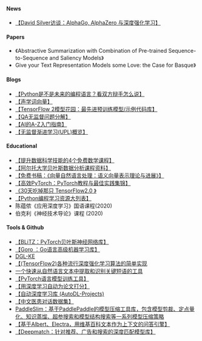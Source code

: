 #### News
- [【David Silver访谈：AlphaGo, AlphaZero 与深度强化学习】](https://www.youtube.com/watch?v=uPUEq8d73JI)

#### Papers
- 《Abstractive Summarization with Combination of Pre-trained Sequence-to-Sequence and Saliency Models》
- Give your Text Representation Models some Love: the Case for Basque》


#### Blogs
- [【Python是不是未来的编程语言？看双方辩手怎么说】](https://medium.com/@miraculixx/clearly-your-knowledge-of-python-is-not-very-extensive-you-just-get-too-many-things-completley-fb42676edcd4)
- [【声学词向量】](https://medium.com/@maobedkova/acoustic-word-embeddings-fc3f1a8f0519)
- [【TensorFlow 2模型花园：最先进预训练模型/示例代码库】](https://blog.tensorflow.org/2020/03/introducing-model-garden-for-tensorflow-2.html)
- [【QA无监督问题分解】](https://medium.com/@ethanperez18/unsupervised-question-decomposition-for-question-answering-9b81c5f7a71d)
- [【AI的A-Z入门指南】](https://atozofai.withgoogle.com/intl/en-GB/)
- [【无监督渐进学习(UPL)概览】](https://medium.com/dair-ai/unsupervised-progressive-learning-upl-a-new-problem-for-ai-9a1c68c70a28)




#### Educational
- [【提升数据科学技能的4个免费数学课程】](https://towardsdatascience.com/4-free-maths-courses-to-do-in-quarantine-and-level-up-your-data-science-skills-f815daca56f7)
- [【阿尔托大学贝叶斯数据分析课程资料】](https://github.com/avehtari/BDA_course_Aalto)
- [【免费书稿：《向量自然语言处理：语义向量表示理论与进展》】](http://josecamachocollados.com/book_embNLP_draft.pdf)
- [【高效PyTorch：PyTorch教程与最佳实践集锦】](https://github.com/vahidk/EffectivePyTorch)
- [《30天吃掉那只 TensorFlow2.0 》](https://lyhue1991.github.io/eat_tensorflow2_in_30_days/)
- [【Python编程学习资源大列表】](https://forums.fast.ai/t/recommended-python-learning-resources/26888)
- 陈蕴侬《应用深度学习》国语课程(2020)
- 伯克利《神经技术导论》课程 (2020)

#### Tools & Github
- [【BLiTZ：PyTorch贝叶斯神经网络库】](https://towardsdatascience.com/blitz-a-bayesian-neural-network-library-for-pytorch-82f9998916c7)
- [【Goro ：Go语言高级机器学习库】](https://github.com/aunum/goro)
- [ DGL-KE](https://aws-dglke.readthedocs.io/en/latest/index.html)
- [【(TensorFlow2)各种流行深度强化学习算法的简单实现](https://github.com/marload/deep-rl-tf2)
- [一个快速从自然语言文本中提取和识别关键短语的工具](https://github.com/dongrixinyu/chinese_keyphrase_extractor)
- [【PyTorch语言模型训练工具】](https://github.com/shoarora/lmtuners)
- [【用深度学习自动为论文打分】](https://github.com/mankadronit/Automated-Essay--Scoring)
- [【自动深度学习库 (AutoDL-Projects)](https://github.com/D-X-Y/AutoDL-Projects)
- [【中文医患对话数据集】](https://github.com/UCSD-AI4H/Medical-Dialogue-System)
- [PaddleSlim：基于PaddlePaddle的模型压缩工具库，包含模型剪裁、定点量化、知识蒸馏、超参搜索和模型结构搜索等一系列模型压缩策略](https://github.com/PaddlePaddle/PaddleSlim)
- [【基于Albert、Electra，用维基百科文本作为上下文的问答引擎】](https://github.com/renatoviolin/Question-Answering-Albert-Electra)
- [【Deepmatch：针对推荐、广告和搜索的深度匹配模型库】](https://github.com/shenweichen/DeepMatch)